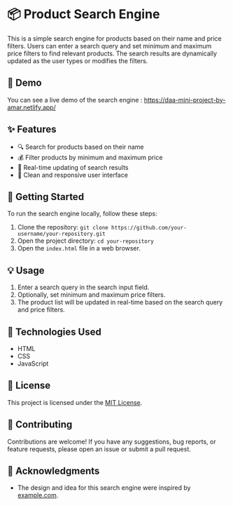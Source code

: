 
# 📦 Product Search Engine

This is a simple search engine for products based on their name and price filters. Users can enter a search query and set minimum and maximum price filters to find relevant products. The search results are dynamically updated as the user types or modifies the filters.

## 🚀 Demo

You can see a live demo of the search engine : https://daa-mini-project-by-amar.netlify.app/

## ✨ Features

- 🔍 Search for products based on their name
- 💰 Filter products by minimum and maximum price
- 🔄 Real-time updating of search results
- 🌈 Clean and responsive user interface

## 🏁 Getting Started

To run the search engine locally, follow these steps:

1. Clone the repository: `git clone https://github.com/your-username/your-repository.git`
2. Open the project directory: `cd your-repository`
3. Open the `index.html` file in a web browser.

## 💡 Usage

1. Enter a search query in the search input field.
2. Optionally, set minimum and maximum price filters.
3. The product list will be updated in real-time based on the search query and price filters.

## 🔧 Technologies Used

- HTML
- CSS
- JavaScript

## 📄 License

This project is licensed under the [MIT License](LICENSE).

## 🤝 Contributing

Contributions are welcome! If you have any suggestions, bug reports, or feature requests, please open an issue or submit a pull request.

## 🙏 Acknowledgments

- The design and idea for this search engine were inspired by [example.com](https://www.example.com).

